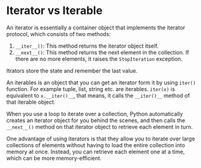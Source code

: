 # Iterator vs Iterable

An iterator is essentially a container object that implements the iterator protocol, which consists of two methods:

1. `__iter__()`: This method returns the iterator object itself.
2. `__next__()`: This method returns the next element in the collection. If there are no more elements, it raises the `StopIteration` exception.

Itrators store the state and remember the last value. 

An iterables is an object that you can get an iterator form it by using `iter()` function. For example tuple, list, string etc. are iterables. `iter(x)` is equivalent to `x.__iter()__`, that means, it calls the `__iter()__` method of that iterable object.

When you use a loop to iterate over a collection, Python automatically creates an iterator object for you behind the scenes, and then calls the `__next__()` method on that iterator object to retrieve each element in turn.

One advantage of using iterators is that they allow you to iterate over large collections of elements without having to load the entire collection into memory at once. Instead, you can retrieve each element one at a time, which can be more memory-efficient.